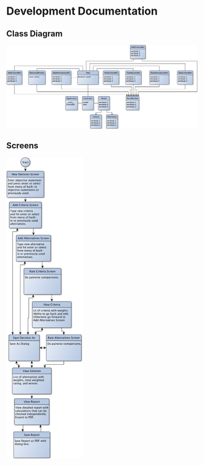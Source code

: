 # Development Documentation

## Class Diagram

![Class Diagram](img/yed/class_diagram.png)

## Screens

<img src="img/yed/screens.png" width="200">
